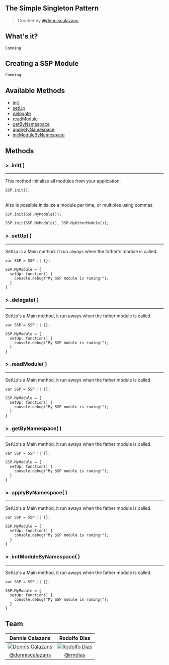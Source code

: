 The Simple Singleton Pattern
---
> Created by [@denniscalazans](https://github.com/denniscalazans)


## What's it?


`Comming`


## Creating a SSP Module

`Comming` 


## Available Methods

  * [init](#-init-)
  * [setUp](#-setup-)
  * [delegate](#-delegate-)
  * [readModule](#-readmodule-)
  * [getByNamespace](#-getbynamespace-)
  * [applyByNamespace](#-applybynamespace-)
  * [initModuleByNamespace](#-initmodulebynamespace-)
  

## Methods
  
### > .init( )
----

This method initialize all modules from your application. 

    SSP.init();
    
<br>
Also is possible initialize a module per time, or multiples using commas.

    SSP.init(SSP.MyModule());
    
    SSP.init(SSP.MyModule(), SSP.MyOtherModule());
    

### > .setUp( )
----

SetUp is a Main method. It run always when the father's module is called.


    var SSP = SSP || {};
    
    SSP.MyModule = {
      setUp: function() {
        console.debug("My SSP module is runing!");
      }
    }

### > .delegate( )
----

SetUp's a Main method, it run aways when the father module is called.

    var SSP = SSP || {};
    
    SSP.MyModule = {
      setUp: function() {
        console.debug("My SSP module is runing!");
      }
    }

### > .readModule( )
----

SetUp's a Main method, it run aways when the father module is called.

    var SSP = SSP || {};
    
    SSP.MyModule = {
      setUp: function() {
        console.debug("My SSP module is runing!");
      }
    }

### > .getByNamespace( )
----

SetUp's a Main method, it run aways when the father module is called.

    var SSP = SSP || {};
    
    SSP.MyModule = {
      setUp: function() {
        console.debug("My SSP module is runing!");
      }
    }


### > .applyByNamespace( )
----

SetUp's a Main method, it run aways when the father module is called.

    var SSP = SSP || {};
    
    SSP.MyModule = {
      setUp: function() {
        console.debug("My SSP module is runing!");
      }
    }
  
### > .initModuleByNamespace( )
----

SetUp's a Main method, it run aways when the father module is called.

    var SSP = SSP || {};
    
    SSP.MyModule = {
      setUp: function() {
        console.debug("My SSP module is runing!");
      }
    }
 
## Team

Dennis Calazans | Rodolfo Dias 
:------------:  | :-------------: |
<a href="#">![Dennis Calazans](https://avatars2.githubusercontent.com/u/28112?v=2&s=128)</a> | <a href="#">![Rodolfo Dias](https://avatars2.githubusercontent.com/u/2057971?v=2&s=128)</a>|
[@denniscalazans](https://github.com/denniscalazans)   | [@rmdias](https://github.com/rmdias)|


<br>
